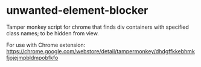 # unwanted-element-blocker
Tamper monkey script for chrome that finds div containers with specified class names; to be hidden from view.

For use with Chrome extension: 
https://chrome.google.com/webstore/detail/tampermonkey/dhdgffkkebhmkfjojejmpbldmpobfkfo
